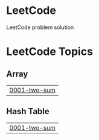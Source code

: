 # LeetCode
LeetCode problem solution

<!---LeetCode Topics Start-->
# LeetCode Topics
## Array
|  |
| ------- |
| [0001-two-sum](https://github.com/vickytherocky/LeetCode/tree/master/0001-two-sum) |
## Hash Table
|  |
| ------- |
| [0001-two-sum](https://github.com/vickytherocky/LeetCode/tree/master/0001-two-sum) |
<!---LeetCode Topics End-->